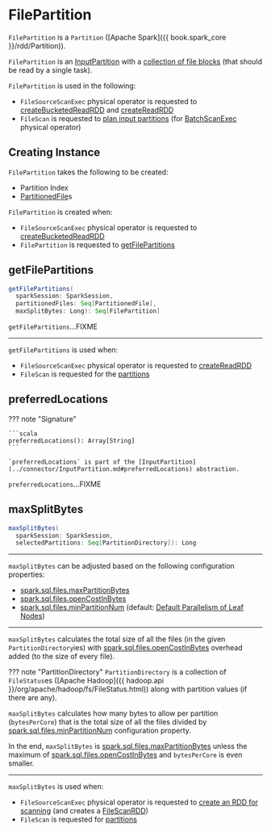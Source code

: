 # FilePartition

`FilePartition` is a `Partition` ([Apache Spark]({{ book.spark_core }}/rdd/Partition)).

`FilePartition` is an [InputPartition](../connector/InputPartition.md) with a [collection of file blocks](#files) (that should be read by a single task).

`FilePartition` is used in the following:

* `FileSourceScanExec` physical operator is requested to [createBucketedReadRDD](../physical-operators/FileSourceScanExec.md#createBucketedReadRDD) and [createReadRDD](../physical-operators/FileSourceScanExec.md#createReadRDD)
* `FileScan` is requested to [plan input partitions](FileScan.md#planInputPartitions) (for [BatchScanExec](../physical-operators/BatchScanExec.md) physical operator)

## Creating Instance

`FilePartition` takes the following to be created:

* <span id="index"> Partition Index
* <span id="files"> [PartitionedFile](PartitionedFile.md)s

`FilePartition` is created when:

* `FileSourceScanExec` physical operator is requested to [createBucketedReadRDD](../physical-operators/FileSourceScanExec.md#createBucketedReadRDD)
* `FilePartition` is requested to [getFilePartitions](#getFilePartitions)

## <span id="getFilePartitions"> getFilePartitions

```scala
getFilePartitions(
  sparkSession: SparkSession,
  partitionedFiles: Seq[PartitionedFile],
  maxSplitBytes: Long): Seq[FilePartition]
```

`getFilePartitions`...FIXME

---

`getFilePartitions` is used when:

* `FileSourceScanExec` physical operator is requested to [createReadRDD](../physical-operators/FileSourceScanExec.md#createReadRDD)
* `FileScan` is requested for the [partitions](FileScan.md#partitions)

## <span id="preferredLocations"> preferredLocations

??? note "Signature"

    ```scala
    preferredLocations(): Array[String]
    ```

    `preferredLocations` is part of the [InputPartition](../connector/InputPartition.md#preferredLocations) abstraction.

`preferredLocations`...FIXME

## <span id="maxSplitBytes"> maxSplitBytes

```scala
maxSplitBytes(
  sparkSession: SparkSession,
  selectedPartitions: Seq[PartitionDirectory]): Long
```

---

`maxSplitBytes` can be adjusted based on the following configuration properties:

* [spark.sql.files.maxPartitionBytes](../configuration-properties.md#spark.sql.files.maxPartitionBytes)
* [spark.sql.files.openCostInBytes](../configuration-properties.md#spark.sql.files.openCostInBytes)
* [spark.sql.files.minPartitionNum](../configuration-properties.md#spark.sql.files.minPartitionNum) (default: [Default Parallelism of Leaf Nodes](../SparkSession.md#leafNodeDefaultParallelism))

---

`maxSplitBytes` calculates the total size of all the files (in the given `PartitionDirectory`ies) with [spark.sql.files.openCostInBytes](../configuration-properties.md#spark.sql.files.openCostInBytes) overhead added (to the size of every file).

??? note "PartitionDirectory"
    `PartitionDirectory` is a collection of `FileStatus`es ([Apache Hadoop]({{ hadoop.api }}/org/apache/hadoop/fs/FileStatus.html)) along with partition values (if there are any).

`maxSplitBytes` calculates how many bytes to allow per partition (`bytesPerCore`) that is the total size of all the files divided by [spark.sql.files.minPartitionNum](../configuration-properties.md#spark.sql.files.minPartitionNum) configuration property.

In the end, `maxSplitBytes` is [spark.sql.files.maxPartitionBytes](../configuration-properties.md#spark.sql.files.maxPartitionBytes) unless
the maximum of [spark.sql.files.openCostInBytes](../configuration-properties.md#spark.sql.files.openCostInBytes) and `bytesPerCore` is even smaller.

---

`maxSplitBytes` is used when:

* `FileSourceScanExec` physical operator is requested to [create an RDD for scanning](../physical-operators/FileSourceScanExec.md#createReadRDD) (and creates a [FileScanRDD](../rdds/FileScanRDD.md))
* `FileScan` is requested for [partitions](FileScan.md#partitions)
